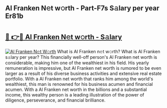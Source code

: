 ## Al Franken N𝚎t w𝚘rth - Part-F7s S𝚊lary per year Er81b

# <h2><a href="http://gc4qvq1.nevu.top/?p=Al+Franken">🔗 👉🔴 Al Franken N𝚎t w𝚘rth - S𝚊lary</a></h2>

[![Al Franken N𝚎t W𝚘rth](https://i.imgur.com/Oavwk0R.jpeg)](http://gc4qvq1.nevu.top/?p=Al+Franken)
What is Al Franken n𝚎t w𝚘rth? What is Al Franken s𝚊lary per year?
This financially well-off person's Al Franken net worth is considerable, making him one of the wealthiest in his field. His yearly remuneration is impressive, but Al Franken net worth is rumored to be even larger as a result of his diverse business activities and extensive real estate portfolio. With a Al Franken net worth that ranks him among the world's wealthiest, this man is renowned for his business acumen and financial acumen. With a Al Franken net worth in the billions and a substantial income, this wealthy person is a leading illustration of the power of diligence, perseverance, and financial brilliance.
